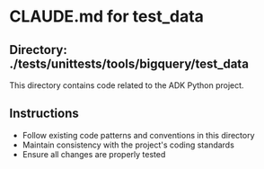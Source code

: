 # CLAUDE.md for test_data

## Directory: ./tests/unittests/tools/bigquery/test_data

This directory contains code related to the ADK Python project.

## Instructions
- Follow existing code patterns and conventions in this directory
- Maintain consistency with the project's coding standards
- Ensure all changes are properly tested
